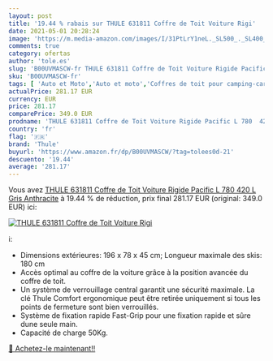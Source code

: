 ```yaml
---
layout: post
title: '19.44 % rabais sur THULE 631811 Coffre de Toit Voiture Rigi'
date: 2021-05-01 20:28:24
image: 'https://m.media-amazon.com/images/I/31PtLrY1neL._SL500_._SL400_.jpg'
comments: true
category: ofertas
author: 'tole.es'
slug: 'B00UVMASCW-fr THULE 631811 Coffre de Toit Voiture Rigide Pacific L 780...'
sku: 'B00UVMASCW-fr'
tags: [ 'Auto et Moto','Auto et moto','Coffres de toit pour camping-car','Galeries de toit et coffres camping-car','Transport et rangement','thule', ]
actualPrice: 281.17 EUR
currency: EUR
price: 281.17
comparePrice: 349.0 EUR
prodname: 'THULE 631811 Coffre de Toit Voiture Rigide Pacific L 780  420 L  Gris Anthracite'
country: 'fr'
flag: '🇫🇷'
brand: 'Thule'
buyurl: 'https://www.amazon.fr/dp/B00UVMASCW/?tag=tolees0d-21'
descuento: '19.44'
average: '281.17'
---
```


Vous avez [THULE 631811 Coffre de Toit Voiture Rigide Pacific L 780  420 L  Gris Anthracite](https://www.amazon.fr/dp/B00UVMASCW/?tag=tolees0d-21)  à  19.44 % de réduction, prix final  281.17 EUR (original: 349.0 EUR) ici:

[![THULE 631811 Coffre de Toit Voiture Rigi](https://m.media-amazon.com/images/I/31PtLrY1neL._SL500_._SL400_.jpg)](https://www.amazon.fr/dp/B00UVMASCW/?tag=tolees0d-21)

ℹ️:

- Dimensions extérieures: 196 x 78 x 45 cm; Longueur maximale des skis: 180 cm
- Accès optimal au coffre de la voiture grâce à la position avancée du coffre de toit.
- Un système de verrouillage central garantit une sécurité maximale. La clé Thule Comfort ergonomique peut être retirée uniquement si tous les points de fermeture sont bien verrouillés.
- Système de fixation rapide Fast-Grip pour une fixation rapide et sûre dune seule main.
- Capacité de charge 50Kg.

[🛒 Achetez-le maintenant!!](https://www.amazon.fr/dp/B00UVMASCW/?tag=tolees0d-21)
